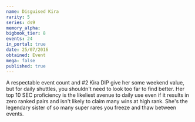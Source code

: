 ```yaml
---
name: Disguised Kira
rarity: 5
series: ds9
memory_alpha:
bigbook_tier: 8
events: 24
in_portal: true
date: 25/07/2016
obtained: Event
mega: false
published: true
---
```


A respectable event count and #2 Kira DIP give her some weekend value, but for daily shuttles, you shouldn't need to look too far to find better. Her top 10 SEC proficiency is the likeliest avenue to daily use even if it results in zero ranked pairs and isn't likely to claim many wins at high rank. She's the legendary sister of so many super rares you freeze and thaw between events.

